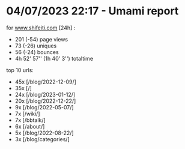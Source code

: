 # 04/07/2023 22:17 - Umami report
for www.shifeiti.com [24h] :

 - 201 (-54) page views
 - 73 (-26) uniques
 - 56 (-24) bounces
 - 4h 52' 57'' (1h 40' 3'') totaltime


top 10 urls:
 - 45x [/blog/2022-12-09/]
 - 35x [/]
 - 24x [/blog/2023-01-12/]
 - 20x [/blog/2022-12-22/]
 - 9x [/blog/2022-05-07/]
 - 7x [/wiki/]
 - 7x [/bbtalk/]
 - 6x [/about/]
 - 5x [/blog/2022-08-22/]
 - 3x [/blog/categories/]


